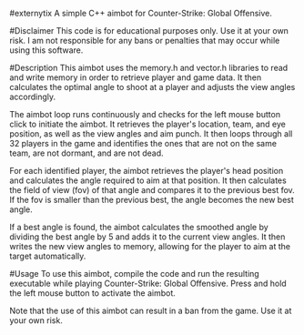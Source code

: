 #externytix
A simple C++ aimbot for Counter-Strike: Global Offensive.

#Disclaimer
This code is for educational purposes only. Use it at your own risk. I am not responsible for any bans or penalties that may occur while using this software.

#Description
This aimbot uses the memory.h and vector.h libraries to read and write memory in order to retrieve player and game data. It then calculates the optimal angle to shoot at a player and adjusts the view angles accordingly.

The aimbot loop runs continuously and checks for the left mouse button click to initiate the aimbot. It retrieves the player's location, team, and eye position, as well as the view angles and aim punch. It then loops through all 32 players in the game and identifies the ones that are not on the same team, are not dormant, and are not dead.

For each identified player, the aimbot retrieves the player's head position and calculates the angle required to aim at that position. It then calculates the field of view (fov) of that angle and compares it to the previous best fov. If the fov is smaller than the previous best, the angle becomes the new best angle.

If a best angle is found, the aimbot calculates the smoothed angle by dividing the best angle by 5 and adds it to the current view angles. It then writes the new view angles to memory, allowing for the player to aim at the target automatically.

#Usage
To use this aimbot, compile the code and run the resulting executable while playing Counter-Strike: Global Offensive. Press and hold the left mouse button to activate the aimbot.

Note that the use of this aimbot can result in a ban from the game. Use it at your own risk.
